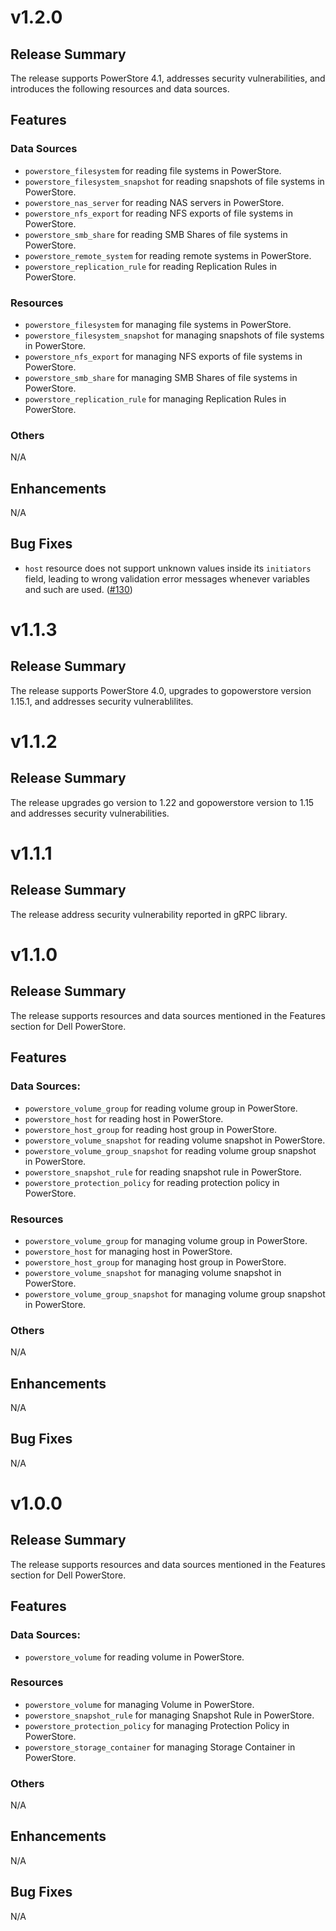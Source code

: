 # v1.2.0

## Release Summary
The release supports PowerStore 4.1, addresses security vulnerabilities, and introduces the following resources and data sources.

## Features

### Data Sources

* `powerstore_filesystem` for reading file systems in PowerStore.
* `powerstore_filesystem_snapshot` for reading snapshots of file systems in PowerStore.
* `powerstore_nas_server` for reading NAS servers in PowerStore.
* `powerstore_nfs_export` for reading NFS exports of file systems in PowerStore.
* `powerstore_smb_share` for reading SMB Shares of file systems in PowerStore.
* `powerstore_remote_system` for reading remote systems in PowerStore.
* `powerstore_replication_rule` for reading Replication Rules in PowerStore.

### Resources

* `powerstore_filesystem` for managing file systems in PowerStore.
* `powerstore_filesystem_snapshot` for managing snapshots of file systems in PowerStore.
* `powerstore_nfs_export` for managing NFS exports of file systems in PowerStore.
* `powerstore_smb_share` for managing SMB Shares of file systems in PowerStore.
* `powerstore_replication_rule` for managing Replication Rules in PowerStore.

### Others
N/A

## Enhancements
N/A

## Bug Fixes

* `host` resource does not support unknown values inside its `initiators` field, leading to wrong validation error messages whenever variables and such are used. ([#130](https://github.com/dell/terraform-provider-powerstore/issues/130))

# v1.1.3
## Release Summary
The release supports PowerStore 4.0, upgrades to gopowerstore version 1.15.1, and addresses security vulnerablilites.
# v1.1.2
## Release Summary
The release upgrades go version to 1.22 and gopowerstore version to 1.15 and addresses security vulnerabilities.
# v1.1.1
## Release Summary
The release address security vulnerability reported in gRPC library.
# v1.1.0
## Release Summary
The release supports resources and data sources mentioned in the Features section for Dell PowerStore.
## Features

### Data Sources:
* `powerstore_volume_group` for reading volume group in PowerStore.
* `powerstore_host` for reading host in PowerStore.
* `powerstore_host_group` for reading host group in PowerStore.
* `powerstore_volume_snapshot` for reading volume snapshot in PowerStore.
* `powerstore_volume_group_snapshot` for reading volume group snapshot in PowerStore.
* `powerstore_snapshot_rule` for reading snapshot rule in PowerStore.
* `powerstore_protection_policy` for reading protection policy in PowerStore.

### Resources
* `powerstore_volume_group` for managing volume group in PowerStore.
* `powerstore_host` for managing host in PowerStore.
* `powerstore_host_group` for managing host group in PowerStore.
* `powerstore_volume_snapshot` for managing volume snapshot in PowerStore.
* `powerstore_volume_group_snapshot` for managing volume group snapshot in PowerStore.

### Others
N/A

## Enhancements
N/A

## Bug Fixes
N/A

# v1.0.0
## Release Summary
The release supports resources and data sources mentioned in the Features section for Dell PowerStore.
## Features

### Data Sources:
* `powerstore_volume` for reading volume in PowerStore.

### Resources
* `powerstore_volume` for managing Volume in PowerStore.
* `powerstore_snapshot_rule` for managing Snapshot Rule in PowerStore.
* `powerstore_protection_policy` for managing Protection Policy in PowerStore.
* `powerstore_storage_container` for managing Storage Container in PowerStore.

### Others
N/A

## Enhancements
N/A

## Bug Fixes
N/A
